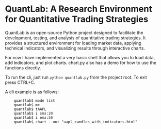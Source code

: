 # QuantLab: A Research Environment for Quantitative Trading Strategies

QuantLab is an open-source Python project designed to facilitate the development, testing, and analysis of quantitative trading strategies. It provides a structured environment for loading market data, applying technical indicators, and visualizing results through interactive charts.

For now I have implemented a very basic shell that allows you to load data, add indicators, and plot charts. chart.py also has a demo for how to use the functions directly. 

To run the cli, just run `python quantlab.py` from the project root. To exit press CTRL+C.

A cli example is as follows:

```shell
    quantlab$ mode list
    quantlab$ mc
    quantlab$ tAAPL
    quantlab$ i sma:20
    quantlab$ i ema:50
    quantlab$ chart --out "aapl_candles_with_indicators.html"
```

